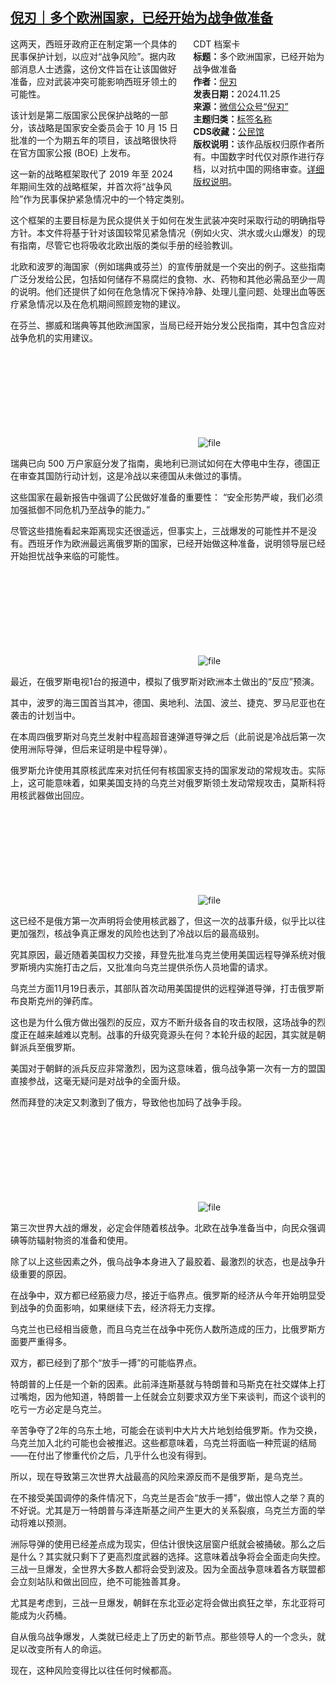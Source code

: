 <!--1732535709000-->
[倪刃｜多个欧洲国家，已经开始为战争做准备](https://chinadigitaltimes.net/chinese/713457.html)
------

<div style="width:42%;float:right;padding-left:20px;"><div class="su-spoiler su-spoiler-style-fancy su-spoiler-icon-chevron-circle" data-scroll-offset="0" data-anchor-in-url="no"><div class="su-spoiler-title" tabindex="0" role="button"><span class="su-spoiler-icon"></span>CDT 档案卡</div><div class="su-spoiler-content su-u-clearfix su-u-trim"><strong>标题：</strong>多个欧洲国家，已经开始为战争做准备<br><strong>作者：</strong><a href="https://chinadigitaltimes.net/space/倪刃" target="_blank">倪刃</a><br><strong>发表日期：</strong>2024.11.25<br><strong>来源：</strong><a href="https://archive.ph/?url=https://mp.weixin.qq.com/s/68a1CuziwLncp9bOcKd-5A" target="_blank">微信公众号“倪刃”</a><br><strong>主题归类：</strong><a href="https://chinadigitaltimes.net/space/标签名称" target="_blank">标签名称</a><br><strong>CDS收藏：</strong><a href="https://chinadigitaltimes.net/space/%E5%85%AC%E6%B0%91%E9%A6%86" target="_blank" rel="noopener">公民馆</a><br><strong>版权说明：</strong>该作品版权归原作者所有。中国数字时代仅对原作进行存档，以对抗中国的网络审查。<a href="https://chinadigitaltimes.net/chinese/copyright">详细版权说明</a>。</div></div></div><p>这两天，西班牙政府正在制定第一个具体的民事保护计划，以应对“战争风险”。据内政部消息人士透露，这份文件旨在让该国做好准备，应对武装冲突可能影响西班牙领土的可能性。</p><p>该计划是第二版国家公民保护战略的一部分，该战略是国家安全委员会于&nbsp;10 月 15 日批准的一个为期五年的项目，该战略很快将在官方国家公报 (BOE) 上发布。</p><p>这一新的战略框架取代了&nbsp;2019 年至 2024 年期间生效的战略框架，并首次将“战争风险”作为民事保护紧急情况中的一个特定类别。</p><p>这个框架的主要目标是为民众提供关于如何在发生武装冲突时采取行动的明确指导方针。本文件将基于针对该国较常见紧急情况（例如火灾、洪水或火山爆发）的现有指南，尽管它也将吸收北欧出版的类似手册的经验教训。</p><p>北欧和波罗的海国家（例如瑞典或芬兰）的宣传册就是一个突出的例子。这些指南广泛分发给公民，包括如何储存不易腐烂的食物、水、药物和其他必需品至少一周的说明。他们还提供了如何在危急情况下保持冷静、处理儿童问题、处理出血等医疗紧急情况以及在危机期间照顾宠物的建议。</p><p>在芬兰、挪威和瑞典等其他欧洲国家，当局已经开始分发公民指南，其中包含应对战争危机的实用建议。</p><p><img decoding="async" src="data:image/svg+xml,%3Csvg%20xmlns='http://www.w3.org/2000/svg'%20viewBox='0%200%200%200'%3E%3C/svg%3E" alt="file" data-lazy-src="https://chinadigitaltimes.net/chinese/files/2024/11/image-1732535426473.png"><noscript><img decoding="async" src="https://chinadigitaltimes.net/chinese/files/2024/11/image-1732535426473.png" alt="file"></noscript></p><p>瑞典已向&nbsp;500 万户家庭分发了指南，奥地利已测试如何在大停电中生存，德国正在审查其国防行动计划，这是冷战以来德国从未做过的事情。</p><p>这些国家在最新报告中强调了公民做好准备的重要性：&nbsp;“安全形势严峻，我们必须加强抵御不同危机乃至战争的能力。”</p><p>尽管这些措施看起来距离现实还很遥远，但事实上，三战爆发的可能性并不是没有。西班牙作为欧洲最远离俄罗斯的国家，已经开始做这种准备，说明领导层已经开始担忧战争来临的可能性。</p><p><img decoding="async" src="data:image/svg+xml,%3Csvg%20xmlns='http://www.w3.org/2000/svg'%20viewBox='0%200%200%200'%3E%3C/svg%3E" alt="file" data-lazy-src="https://chinadigitaltimes.net/chinese/files/2024/11/image-1732535442799.png"><noscript><img decoding="async" src="https://chinadigitaltimes.net/chinese/files/2024/11/image-1732535442799.png" alt="file"></noscript></p><p>最近，在俄罗斯电视1台的报道中，模拟了俄罗斯对欧洲本土做出的“反应”预演。</p><p>其中，波罗的海三国首当其冲，德国、奥地利、法国、波兰、捷克、罗马尼亚也在袭击的计划当中。</p><p>在本周四俄罗斯对乌克兰发射中程高超音速弹道导弹之后（此前说是冷战后第一次使用洲际导弹，但后来证明是中程导弹）。</p><p>俄罗斯允许使用其原核武库来对抗任何有核国家支持的国家发动的常规攻击。实际上，这可能意味着，如果美国支持的乌克兰对俄罗斯领土发动常规攻击，莫斯科将用核武器做出回应。</p><p><img decoding="async" src="data:image/svg+xml,%3Csvg%20xmlns='http://www.w3.org/2000/svg'%20viewBox='0%200%200%200'%3E%3C/svg%3E" alt="file" data-lazy-src="https://chinadigitaltimes.net/chinese/files/2024/11/image-1732535457877.png"><noscript><img decoding="async" src="https://chinadigitaltimes.net/chinese/files/2024/11/image-1732535457877.png" alt="file"></noscript></p><p>这已经不是俄方第一次声明将会使用核武器了，但这一次的战事升级，似乎比以往更加强烈，核战争真正爆发的风险也达到了冷战以后的最高级别。</p><p>究其原因，最近随着美国权力交接，拜登先批准乌克兰使用美国远程导弹系统对俄罗斯境内实施打击之后，又批准向乌克兰提供杀伤人员地雷的请求。</p><p>乌克兰方面11月19日表示，其部队首次动用美国提供的远程弹道导弹，打击俄罗斯布良斯克州的弹药库。</p><p>这也是为什么俄方做出强烈的反应，双方不断升级各自的攻击权限，这场战争的烈度正在越来越难以克制。战事的升级究竟源头在何？本轮升级的起因，其实就是朝鲜派兵至俄罗斯。</p><p>美国对于朝鲜的派兵反应非常激烈，因为这意味着，俄乌战争第一次有一方的盟国直接参战，这毫无疑问是对战争的全面升级。</p><p>然而拜登的决定又刺激到了俄方，导致他也加码了战争手段。</p><p><img decoding="async" src="data:image/svg+xml,%3Csvg%20xmlns='http://www.w3.org/2000/svg'%20viewBox='0%200%200%200'%3E%3C/svg%3E" alt="file" data-lazy-src="https://chinadigitaltimes.net/chinese/files/2024/11/image-1732535470211.png"><noscript><img decoding="async" src="https://chinadigitaltimes.net/chinese/files/2024/11/image-1732535470211.png" alt="file"></noscript></p><p>第三次世界大战的爆发，必定会伴随着核战争。北欧在战争准备当中，向民众强调碘等防辐射物资的准备和使用。</p><p>除了以上这些因素之外，俄乌战争本身进入了最胶着、最激烈的状态，也是战争升级重要的原因。</p><p>在战争中，双方都已经筋疲力尽，接近于临界点。俄罗斯的经济从今年开始明显受到战争的负面影响，如果继续下去，经济将无力支撑。</p><p>乌克兰也已经相当疲惫，而且乌克兰在战争中死伤人数所造成的压力，比俄罗斯方面要严重得多。</p><p>双方，都已经到了那个“放手一搏”的可能临界点。</p><p>特朗普的上任是一个新的因素。此前泽连斯基就与特朗普和马斯克在社交媒体上打过嘴炮，因为他知道，特朗普一上任就会立刻要求双方坐下来谈判，而这个谈判的吃亏一方必定是乌克兰。</p><p>辛苦争夺了2年的乌东土地，可能会在谈判中大片大片地划给俄罗斯。作为交换，乌克兰加入北约可能也会被推迟。这些都意味着，乌克兰将面临一种荒诞的结局——在付出了惨重代价之后，几乎什么也没有得到。</p><p>所以，现在导致第三次世界大战最高的风险来源反而不是俄罗斯，是乌克兰。</p><p>在不接受美国调停的条件情况下，乌克兰是否会“放手一搏”，做出惊人之举？真的不好说。尤其是万一特朗普与泽连斯基之间产生更大的关系裂痕，乌克兰方面的举动将难以预测。</p><p>洲际导弹的使用已经差点成为现实，但估计很快这层窗户纸就会被捅破。那么之后是什么？其实就只剩下了更高烈度武器的选择。这意味着战争将会全面走向失控。三战一旦爆发，全世界大多数人都将会受到波及。因为全面战争意味着各方联盟都会立刻站队和做出回应，绝不可能独善其身。</p><p>尤其是考虑到，三战一旦爆发，朝鲜在东北亚必定将会做出疯狂之举，东北亚将可能成为火药桶。</p><p>自从俄乌战争爆发，人类就已经走上了历史的新节点。那些领导人的一个念头，就足以改变所有人的命运。</p><p>现在，这种风险变得比以往任何时候都高。</p><div class="addtoany_share_save_container addtoany_content addtoany_content_bottom"><div class="a2a_kit a2a_kit_size_32 addtoany_list" data-a2a-url="https://chinadigitaltimes.net/chinese/713457.html" data-a2a-title="倪刃｜多个欧洲国家，已经开始为战争做准备"><a class="a2a_button_facebook" href="https://www.addtoany.com/add_to/facebook?linkurl=https%3A%2F%2Fchinadigitaltimes.net%2Fchinese%2F713457.html&amp;linkname=%E5%80%AA%E5%88%83%EF%BD%9C%E5%A4%9A%E4%B8%AA%E6%AC%A7%E6%B4%B2%E5%9B%BD%E5%AE%B6%EF%BC%8C%E5%B7%B2%E7%BB%8F%E5%BC%80%E5%A7%8B%E4%B8%BA%E6%88%98%E4%BA%89%E5%81%9A%E5%87%86%E5%A4%87" title="Facebook" rel="nofollow noopener" target="_blank"></a><a class="a2a_button_twitter" href="https://www.addtoany.com/add_to/twitter?linkurl=https%3A%2F%2Fchinadigitaltimes.net%2Fchinese%2F713457.html&amp;linkname=%E5%80%AA%E5%88%83%EF%BD%9C%E5%A4%9A%E4%B8%AA%E6%AC%A7%E6%B4%B2%E5%9B%BD%E5%AE%B6%EF%BC%8C%E5%B7%B2%E7%BB%8F%E5%BC%80%E5%A7%8B%E4%B8%BA%E6%88%98%E4%BA%89%E5%81%9A%E5%87%86%E5%A4%87" title="Twitter" rel="nofollow noopener" target="_blank"></a><a class="a2a_button_telegram" href="https://www.addtoany.com/add_to/telegram?linkurl=https%3A%2F%2Fchinadigitaltimes.net%2Fchinese%2F713457.html&amp;linkname=%E5%80%AA%E5%88%83%EF%BD%9C%E5%A4%9A%E4%B8%AA%E6%AC%A7%E6%B4%B2%E5%9B%BD%E5%AE%B6%EF%BC%8C%E5%B7%B2%E7%BB%8F%E5%BC%80%E5%A7%8B%E4%B8%BA%E6%88%98%E4%BA%89%E5%81%9A%E5%87%86%E5%A4%87" title="Telegram" rel="nofollow noopener" target="_blank"></a><a class="a2a_button_reddit" href="https://www.addtoany.com/add_to/reddit?linkurl=https%3A%2F%2Fchinadigitaltimes.net%2Fchinese%2F713457.html&amp;linkname=%E5%80%AA%E5%88%83%EF%BD%9C%E5%A4%9A%E4%B8%AA%E6%AC%A7%E6%B4%B2%E5%9B%BD%E5%AE%B6%EF%BC%8C%E5%B7%B2%E7%BB%8F%E5%BC%80%E5%A7%8B%E4%B8%BA%E6%88%98%E4%BA%89%E5%81%9A%E5%87%86%E5%A4%87" title="Reddit" rel="nofollow noopener" target="_blank"></a><a class="a2a_button_whatsapp" href="https://www.addtoany.com/add_to/whatsapp?linkurl=https%3A%2F%2Fchinadigitaltimes.net%2Fchinese%2F713457.html&amp;linkname=%E5%80%AA%E5%88%83%EF%BD%9C%E5%A4%9A%E4%B8%AA%E6%AC%A7%E6%B4%B2%E5%9B%BD%E5%AE%B6%EF%BC%8C%E5%B7%B2%E7%BB%8F%E5%BC%80%E5%A7%8B%E4%B8%BA%E6%88%98%E4%BA%89%E5%81%9A%E5%87%86%E5%A4%87" title="WhatsApp" rel="nofollow noopener" target="_blank"></a><a class="a2a_button_email" href="https://www.addtoany.com/add_to/email?linkurl=https%3A%2F%2Fchinadigitaltimes.net%2Fchinese%2F713457.html&amp;linkname=%E5%80%AA%E5%88%83%EF%BD%9C%E5%A4%9A%E4%B8%AA%E6%AC%A7%E6%B4%B2%E5%9B%BD%E5%AE%B6%EF%BC%8C%E5%B7%B2%E7%BB%8F%E5%BC%80%E5%A7%8B%E4%B8%BA%E6%88%98%E4%BA%89%E5%81%9A%E5%87%86%E5%A4%87" title="Email" rel="nofollow noopener" target="_blank"></a><a class="a2a_button_copy_link" href="https://www.addtoany.com/add_to/copy_link?linkurl=https%3A%2F%2Fchinadigitaltimes.net%2Fchinese%2F713457.html&amp;linkname=%E5%80%AA%E5%88%83%EF%BD%9C%E5%A4%9A%E4%B8%AA%E6%AC%A7%E6%B4%B2%E5%9B%BD%E5%AE%B6%EF%BC%8C%E5%B7%B2%E7%BB%8F%E5%BC%80%E5%A7%8B%E4%B8%BA%E6%88%98%E4%BA%89%E5%81%9A%E5%87%86%E5%A4%87" title="Copy Link" rel="nofollow noopener" target="_blank"></a><a class="a2a_dd addtoany_share_save addtoany_share" href="https://www.addtoany.com/share"></a></div></div>
